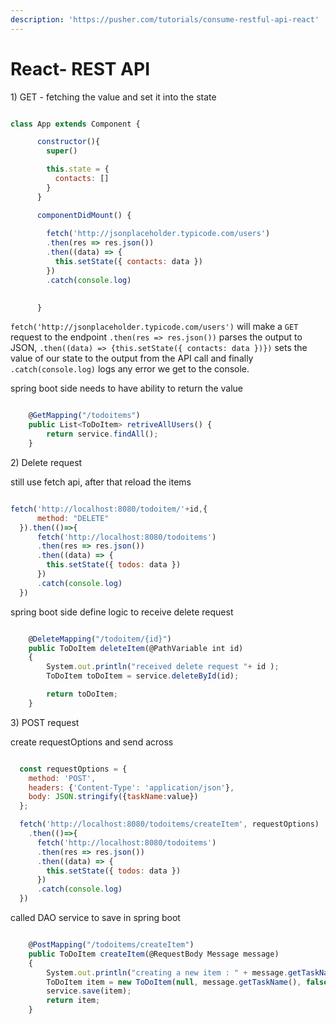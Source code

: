 ```yaml
---
description: 'https://pusher.com/tutorials/consume-restful-api-react'
---
```


# React- REST API

1\) GET - fetching the value and set it into the state 

```javascript

class App extends Component {

      constructor(){
        super()

        this.state = {
          contacts: []
        }
      }

      componentDidMount() {
        
        fetch('http://jsonplaceholder.typicode.com/users')
        .then(res => res.json())
        .then((data) => {
          this.setState({ contacts: data })
        })
        .catch(console.log)

        
      }

```

`fetch('http://jsonplaceholder.typicode.com/users')` will make a `GET` request to the endpoint `.then(res => res.json())` parses the output to JSON, `.then((data) => {this.setState({ contacts: data })})` sets the value of our state to the output from the API call and finally `.catch(console.log)` logs any error we get to the console.

spring boot side needs to have ability to return the value

```javascript

	@GetMapping("/todoitems")
	public List<ToDoItem> retriveAllUsers() {
		return service.findAll();
	}


```

2\) Delete request

still use fetch api, after that reload the items 

```javascript

fetch('http://localhost:8080/todoitem/'+id,{
      method: "DELETE"
  }).then(()=>{
      fetch('http://localhost:8080/todoitems')
      .then(res => res.json())
      .then((data) => {
        this.setState({ todos: data })
      })
      .catch(console.log)
  })

```

spring boot side define logic to receive delete request 

```javascript

	@DeleteMapping("/todoitem/{id}")  
	public ToDoItem deleteItem(@PathVariable int id)  
	{  
		System.out.println("received delete request "+ id );
		ToDoItem toDoItem = service.deleteById(id);

		return toDoItem;
	}  

```

3\) POST request 

create requestOptions and send across 

```javascript

  const requestOptions = {
    method: 'POST',
    headers: {'Content-Type': 'application/json'},
    body: JSON.stringify({taskName:value})
  };

  fetch('http://localhost:8080/todoitems/createItem', requestOptions)
    .then(()=>{
      fetch('http://localhost:8080/todoitems')
      .then(res => res.json())
      .then((data) => {
        this.setState({ todos: data })
      })
      .catch(console.log)
  })
```

called DAO service to save in spring boot 

```javascript

	@PostMapping("/todoitems/createItem")  
	public ToDoItem createItem(@RequestBody Message message)  
	{  
		System.out.println("creating a new item : " + message.getTaskName());
		ToDoItem item = new ToDoItem(null, message.getTaskName(), false);	
		service.save(item);
		return item;
	}  
	
```

